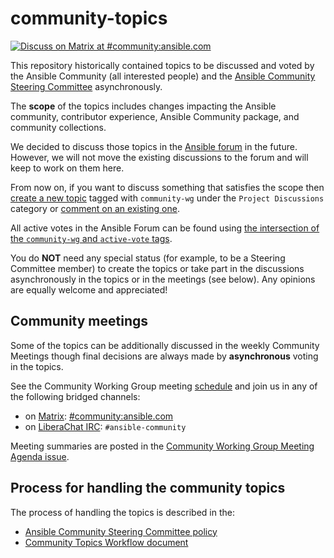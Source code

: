 # community-topics

[![Discuss on Matrix at #community:ansible.com](https://img.shields.io/matrix/community:ansible.com.svg?server_fqdn=ansible-accounts.ems.host&label=Discuss%20on%20Matrix%20at%20%23community:ansible.com&logo=matrix)](https://matrix.to/#/#community:ansible.com)

This repository historically contained topics to be discussed and voted by the Ansible Community (all interested people) and the [Ansible Community Steering Committee](https://docs.ansible.com/ansible/devel/community/steering/community_steering_committee.html) asynchronously.

The **scope** of the topics includes changes impacting the Ansible community, contributor experience, Ansible Community package, and community collections.

We decided to discuss those topics in the [Ansible forum](https://forum.ansible.com) in the future. However, we will not move the existing discussions to the forum and will keep to work on them here.

From now on, if you want to discuss something that satisfies the scope then [create a new topic](https://forum.ansible.com/new-topic?title=topic%20title&body=topic%20body&category=project&tags=community-wg) tagged with `community-wg` under the `Project Discussions` category or [comment on an existing one](https://forum.ansible.com/search?expanded=true&q=%23project%20tags%3Acommunity-wg).

All active votes in the Ansible Forum can be found using [the intersection of the `community-wg` and `active-vote` tags](https://forum.ansible.com/tags/intersection/community-wg/active-vote).

You do **NOT** need any special status (for example, to be a Steering Committee member) to create the topics or take part in the discussions asynchronously in the topics or in the meetings (see below). Any opinions are equally welcome and appreciated!

## Community meetings

Some of the topics can be additionally discussed in the weekly Community Meetings though final decisions are always made by **asynchronous** voting in the topics.

See the Community Working Group meeting [schedule](https://github.com/ansible/community/blob/main/meetings/README.md#wednesdays) and join us in any of the following bridged channels:
* on [Matrix](https://docs.ansible.com/ansible/latest/community/communication.html#ansible-community-on-matrix): [#community:ansible.com](https://matrix.to/#/#community:ansible.com)
* on [LiberaChat IRC](https://docs.ansible.com/ansible/latest/community/communication.html#ansible-community-on-irc): `#ansible-community`

Meeting summaries are posted in the [Community Working Group Meeting Agenda issue](https://github.com/ansible/community/issues?q=is%3Aopen+label%3Ameeting_agenda+label%3Acommunity+label%3Acontributor_experience).

## Process for handling the community topics

The process of handling the topics is described in the:
* [Ansible Community Steering Committee policy](https://docs.ansible.com/ansible/devel/community/steering/community_steering_committee.html)
* [Community Topics Workflow document](https://github.com/ansible-community/community-topics/blob/main/community_topics_workflow.md)
